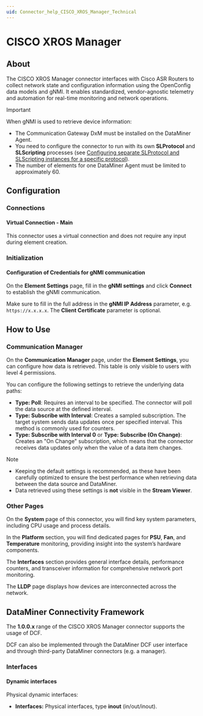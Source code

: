 ```yaml
---
uid: Connector_help_CISCO_XROS_Manager_Technical
---
```


# CISCO XROS Manager

## About

The CISCO XROS Manager connector interfaces with Cisco ASR Routers to collect network state and configuration information using the OpenConfig data models and gNMI. It enables standardized, vendor-agnostic telemetry and automation for real-time monitoring and network operations.

> [!IMPORTANT]
> When gNMI is used to retrieve device information:
>
> - The Communication Gateway DxM must be installed on the DataMiner Agent.
> - You need to configure the connector to run with its own **SLProtocol** and **SLScripting** processes (see [Configuring separate SLProtocol and SLScripting instances for a specific protocol](https://aka.dataminer.services/configuring-separate-slprotocol-and-slscripting-instances)).
> - The number of elements for one DataMiner Agent must be limited to approximately 60.

## Configuration

### Connections

#### Virtual Connection - Main

This connector uses a virtual connection and does not require any input during element creation.

### Initialization

#### Configuration of Credentials for gNMI communication

On the **Element Settings** page, fill in the **gNMI settings** and click **Connect** to establish the gNMI communication.

Make sure to fill in the full address in the **gNMI IP Address** parameter, e.g. `https://x.x.x.x`. The **Client Certificate** parameter is optional.

## How to Use

### Communication Manager

On the **Communication Manager** page, under the **Element Settings**, you can configure how data is retrieved. This table is only visible to users with level 4 permissions.

You can configure the following settings to retrieve the underlying data paths:

- **Type: Poll**: Requires an interval to be specified. The connector will poll the data source at the defined interval.
- **Type: Subscribe with Interval**: Creates a sampled subscription. The target system sends data updates once per specified interval. This method is commonly used for counters.
- **Type: Subscribe with Interval 0** or **Type: Subscribe (On Change)**: Creates an "On Change" subscription, which means that the connector receives data updates only when the value of a data item changes.

> [!NOTE]
>
> - Keeping the default settings is recommended, as these have been carefully optimized to ensure the best performance when retrieving data between the data source and DataMiner.
> - Data retrieved using these settings is **not** visible in the **Stream Viewer**.

### Other Pages

On the **System** page of this connector, you will find key system parameters, including CPU usage and process details.

In the **Platform** section, you will find dedicated pages for **PSU**, **Fan**, and **Temperature** monitoring, providing insight into the system’s hardware components.

The **Interfaces** section provides general interface details, performance counters, and transceiver information for comprehensive network port monitoring.

The **LLDP** page displays how devices are interconnected across the network.

## DataMiner Connectivity Framework

The **1.0.0.x** range of the CISCO XROS Manager connector supports the usage of DCF.

DCF can also be implemented through the DataMiner DCF user interface and through third-party DataMiner connectors (e.g. a manager).

### Interfaces

#### Dynamic interfaces

Physical dynamic interfaces:

- **Interfaces:** Physical interfaces, type **inout** (in/out/inout).
